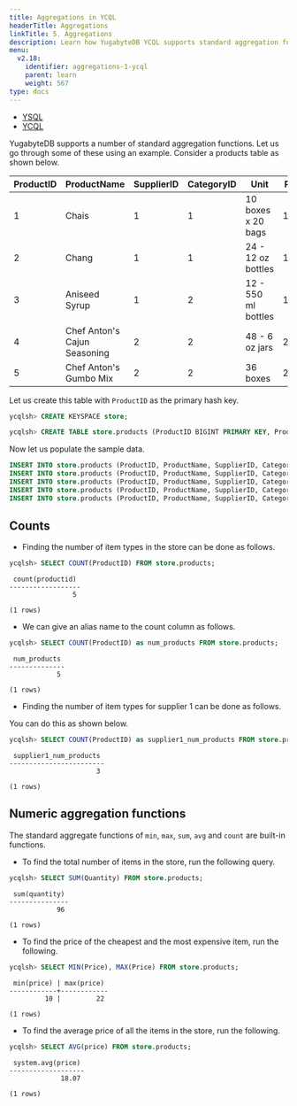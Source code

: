 ```yaml
---
title: Aggregations in YCQL
headerTitle: Aggregations
linkTitle: 5. Aggregations
description: Learn how YugabyteDB YCQL supports standard aggregation functions.
menu:
  v2.18:
    identifier: aggregations-1-ycql
    parent: learn
    weight: 567
type: docs
---
```


<ul class="nav nav-tabs-alt nav-tabs-yb">

  <li >
    <a href="../aggregations-ysql/" class="nav-link">
      <i class="icon-postgres" aria-hidden="true"></i>
      YSQL
    </a>
  </li>

  <li >
    <a href="../aggregations-ycql/" class="nav-link active">
      <i class="icon-cassandra" aria-hidden="true"></i>
      YCQL
    </a>
  </li>

</ul>

YugabyteDB supports a number of standard aggregation functions. Let us go through some of these using an example. Consider a products table as shown below.

| ProductID | ProductName          | SupplierID | CategoryID | Unit | Price | Quantity
| ---       | ---                  | ---        | ---        | ---  | --- | ---
| 1 | Chais                        | 1 | 1 | 10 boxes x 20 bags  | 18    | 25
| 2 | Chang                        | 1 | 1 | 24 - 12 oz bottles  | 19    | 12
| 3 | Aniseed Syrup                | 1 | 2 | 12 - 550 ml bottles | 10    | 10
| 4 | Chef Anton's Cajun Seasoning | 2 | 2 | 48 - 6 oz jars      | 22    | 9
| 5 | Chef Anton's Gumbo Mix       | 2 | 2 | 36 boxes            | 21.35 | 40

Let us create this table with `ProductID` as the primary hash key.

```sql
ycqlsh> CREATE KEYSPACE store;
```

```sql
ycqlsh> CREATE TABLE store.products (ProductID BIGINT PRIMARY KEY, ProductName VARCHAR, SupplierID INT, CategoryID INT, Unit TEXT, Price FLOAT, Quantity INT);
```

Now let us populate the sample data.

```sql
INSERT INTO store.products (ProductID, ProductName, SupplierID, CategoryID, Unit, Price, Quantity) VALUES (1, 'Chais', 1, 1, '10 boxes x 20 bags', 18, 25);
INSERT INTO store.products (ProductID, ProductName, SupplierID, CategoryID, Unit, Price, Quantity) VALUES (2, 'Chang', 1, 1, '24 - 12 oz bottles', 19, 12);
INSERT INTO store.products (ProductID, ProductName, SupplierID, CategoryID, Unit, Price, Quantity) VALUES (3, 'Aniseed Syrup', 1, 2, '12 - 550 ml bottles', 10, 10);
INSERT INTO store.products (ProductID, ProductName, SupplierID, CategoryID, Unit, Price, Quantity) VALUES (4, 'Chef Anton''s Cajun Seasoning', 2, 2, '48 - 6 oz jars', 22, 9);
INSERT INTO store.products (ProductID, ProductName, SupplierID, CategoryID, Unit, Price, Quantity) VALUES (5, 'Chef Anton''s Gumbo Mix', 2, 2, '36 boxes', 21.35, 40);
```

## Counts

- Finding the number of item types in the store can be done as follows.

```sql
ycqlsh> SELECT COUNT(ProductID) FROM store.products;
```

```output
 count(productid)
------------------
                5

(1 rows)
```

- We can give an alias name to the count column as follows.

```sql
ycqlsh> SELECT COUNT(ProductID) as num_products FROM store.products;
```

```output
 num_products
--------------
            5

(1 rows)
```

- Finding the number of item types for supplier 1 can be done as follows.

You can do this as shown below.

```sql
ycqlsh> SELECT COUNT(ProductID) as supplier1_num_products FROM store.products WHERE SupplierID=1;
```

```output
 supplier1_num_products
------------------------
                      3

(1 rows)
```

## Numeric aggregation functions

The standard aggregate functions of `min`, `max`, `sum`, `avg` and `count` are built-in functions.

- To find the total number of items in the store, run the following query.

```sql
ycqlsh> SELECT SUM(Quantity) FROM store.products;
```

```output
 sum(quantity)
---------------
            96

(1 rows)
```

- To find the price of the cheapest and the most expensive item, run the following.

```sql
ycqlsh> SELECT MIN(Price), MAX(Price) FROM store.products;
```

```output
 min(price) | max(price)
------------+------------
         10 |         22

(1 rows)
```

- To find the average price of all the items in the store, run the following.

```sql
ycqlsh> SELECT AVG(price) FROM store.products;
```

```output
 system.avg(price)
-------------------
             18.07

(1 rows)
```
